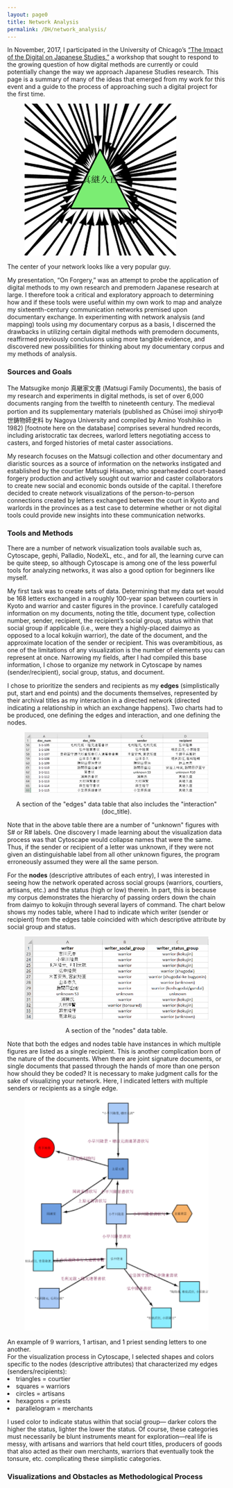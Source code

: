 ```yaml
---
layout: page0
title: Network Analysis
permalink: /DH/network_analysis/
---
```


In November, 2017, I participated in the University of Chicago’s <a href="https://ceas.uchicago.edu/page/digital-humanities-workshop">“The Impact of the Digital on Japanese Studies,”</a> a workshop that sought to respond to the growing question of how digital methods are currently or could potentially change the way we approach Japanese Studies research. This page is a summary of many of the ideas that emerged from my work for this event and a guide to the process of approaching such a digital project for the first time.


<div class="container-figure quarter-width float-right">
  <figure>
    <img src="/images/network_center.png" alt="network center">
  </figure>

  <figcaption class="text-center">
  The center of your network looks like a very popular guy.
  </figcaption>
</div>

My presentation, “On Forgery,” was an attempt to probe the application of digital methods to my own research and premodern Japanese research at large. I therefore took a critical and exploratory approach to determining how and if these tools were useful within my own work to map and analyze my sixteenth-century communication networks premised upon documentary exchange. In experimenting with network analysis (and mapping) tools using my documentary corpus as a basis, I discerned the drawbacks in utilizing certain digital methods with premodern documents, reaffirmed previously conclusions using more tangible evidence, and discovered new possibilities for thinking about my documentary corpus and my methods of analysis.
<p></p>

<h3>Sources and Goals</h3>

The Matsugike monjo 真継家文書 (Matsugi Family Documents), the basis of my research and experiments in digital methods, is set of over 6,000 documents ranging from the twelfth to nineteenth century. The medieval portion and its supplementary materials (published as Chūsei imoji shiryo中世鋳物師史料 by Nagoya University and compiled by Amino Yoshihiko in 1982) [footnote here on the database] comprises several hundred records, including aristocratic tax decrees, warlord letters negotiating access to casters, and forged histories of metal caster associations.

My research focuses on the Matsugi collection and other documentary and diaristic sources as a source of information on the networks instigated and established by the courtier Matsugi Hisanao, who spearheaded court-based forgery production and actively sought out warrior and caster collaborators to create new social and economic bonds outside of the capital. I therefore decided to create network visualizations of the person-to-person connections created by letters exchanged between the court in Kyoto and warlords in the provinces as a test case to determine whether or not digital tools could provide new insights into these communication networks.
<p></p>
<h3>Tools and Methods</h3>

There are a number of network visualization tools available such as, Cytoscape, gephi, Palladio, NodeXL, etc., and for all, the learning curve can be quite steep, so although Cytoscape is among one of the less powerful tools for analyzing networks, it was also a good option for beginners like myself.  

My first task was to create sets of data. Determining that my data set would be 168 letters exchanged in a roughly 100-year span between courtiers in Kyoto and warrior and caster figures in the province. I carefully cataloged information on my documents, noting the title, document type, collection number, sender, recipient, the recipient’s social group, status within that social group if applicable (i.e., were they a highly-placed daimyo as opposed to a local kokujin warrior), the date of the document, and the approximate location of the sender or recipient. This was overambitious, as one of the limitations of any visualization is the number of elements you can represent at once. Narrowing my fields, after I had compiled this base information, I chose to organize my network in Cytoscape by names (sender/recipient), social group, status, and document.

I chose to prioritize the senders and recipients as my <b>edges</b> (simplistically put, start and end points) and the documents themselves, represented by their archival titles as my interaction in a directed network (directed indicating a relationship in which an exchange happens). Two charts had to be produced, one defining the edges and interaction, and one defining the nodes.

<center>
<div class="container-figure three-quarter-width">
  <figure>
    <img src="/images/Send_Recip_Exist_Doc_Edges.png" alt="edges data table">
  </figure>
        <figcaption class="text-center">
        A section of the "edges" data table that also includes the "interaction" (doc_title).
        </figcaption>
</div>
</center>
<p></p>
Note that in the above table there are a number of "unknown" figures with S# or R# labels. One discovery I made learning about the visualization data process was that Cytoscape would collapse names that were the same. Thus, if the sender or recipient of a letter was unknown, if they were not given an distinguishable label from all other unknown figures, the program erroneously assumed they were all the same person.

For the <b>nodes</b> (descriptive attributes of each entry), I was interested in seeing how the network operated across social groups (warriors, courtiers, artisans, etc.) and the status (high or low) therein. In part, this is because my corpus demonstrates the hierarchy of passing orders down the chain from daimyo to kokujin through several layers of command. The chart below shows my nodes table, where I had to indicate which writer (sender or recipient) from the edges table coincided with which descriptive attribute by social group and status.

<center>
<div class="container-figure half-width">
  <figure>
    <img src="/images/Send_Recip_Exist_Doc_Nodes.png" alt="edges data table">
  </figure>
        <figcaption class="text-center">
        A section of the "nodes" data table.
        </figcaption>
</div>
</center>
<p></p>

Note that both the edges and nodes table have instances in which multiple figures are listed as a single recipient. This is another complication born of the nature of the documents. When there are joint signature documents, or single documents that passed through the hands of more than one person how should they be coded? It is necessary to make judgment calls for the sake of visualizing your network. Here, I indicated letters with multiple senders or recipients as a single edge.

<div class="container-figure quarter-width float-right">
  <figure>
    <img src="/images/group_status_example.png" alt="network center">
  </figure>
        <figcaption class="text-center">
        An example of 9 warriors, 1 artisan, and 1 priest sending letters to one another.
        </figcaption>
</div>
For the visualization process in Cytoscape, I selected shapes and colors specific to the nodes (descriptive attributes) that characterized my edges (senders/recipients):

<li>triangles = courtier</li>
<li>squares = warriors</li>
<li>circles = artisans</li>
<li>hexagons = priests</li>
<li>parallelogram = merchants</li>
<p></p>
I used color to indicate status within that social group— darker colors the higher the status, lighter the lower the status. Of course, these categories must necessarily be blunt instruments meant for exploration—real life is messy, with artisans and warriors that held court titles, producers of goods that also acted as their own merchants, warriors that eventually took the tonsure, etc. complicating these simplistic categories.
<p></p>

<h3>Visualizations and Obstacles as Methodological Process</h3>
